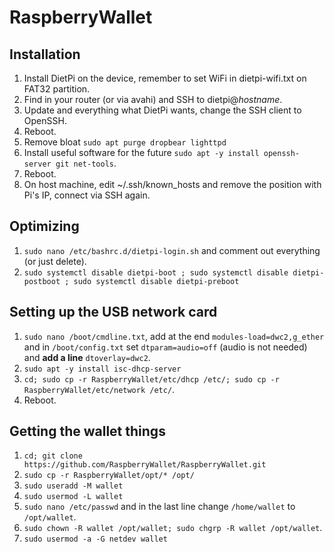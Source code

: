 # RaspberryWallet

## Installation
1. Install DietPi on the device, remember to set WiFi in dietpi-wifi.txt on FAT32 partition.
2. Find in your router (or via avahi) and SSH to dietpi@_hostname_.
3. Update and everything what DietPi wants, change the SSH client to OpenSSH.
4. Reboot.
5. Remove bloat `sudo apt purge dropbear lighttpd`
6. Install useful software for the future `sudo apt -y install openssh-server git net-tools`.
7. Reboot.
8. On host machine, edit ~/.ssh/known_hosts and remove the position with Pi's IP, connect via SSH again.

## Optimizing 
1. `sudo nano /etc/bashrc.d/dietpi-login.sh` and comment out everything (or just delete).
2. `sudo systemctl disable dietpi-boot ; sudo systemctl disable dietpi-postboot ; sudo systemctl disable dietpi-preboot`

## Setting up the USB network card
1. `sudo nano /boot/cmdline.txt`, add at the end `modules-load=dwc2,g_ether` and in `/boot/config.txt` set `dtparam=audio=off` (audio is not needed) and **add a line** `dtoverlay=dwc2`.
2. `sudo apt -y install isc-dhcp-server`
3. `cd; sudo cp -r RaspberryWallet/etc/dhcp /etc/; sudo cp -r RaspberryWallet/etc/network /etc/`.
4. Reboot.

## Getting the wallet things
1. `cd; git clone https://github.com/RaspberryWallet/RaspberryWallet.git`
2. `sudo cp -r RaspberryWallet/opt/* /opt/`
3. `sudo useradd -M wallet`
4. `sudo usermod -L wallet`
5. `sudo nano /etc/passwd` and in the last line change `/home/wallet` to `/opt/wallet`.
6. `sudo chown -R wallet /opt/wallet; sudo chgrp -R wallet /opt/wallet`.
7. `sudo usermod -a -G netdev wallet`


